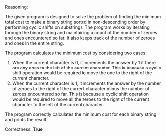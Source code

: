 Reasoning:

The given program is designed to solve the problem of finding the minimum total cost to make a binary string sorted in non-descending order by performing cyclic shifts on substrings. The program works by iterating through the binary string and maintaining a count of the number of zeroes and ones encountered so far. It also keeps track of the number of zeroes and ones in the entire string.

The program calculates the minimum cost by considering two cases:

1.  When the current character is 0, it increments the answer by 1 if there are any ones to the left of the current character. This is because a cyclic shift operation would be required to move the one to the right of the current character.
2.  When the current character is 1, it increments the answer by the number of zeroes to the right of the current character minus the number of zeroes encountered so far. This is because a cyclic shift operation would be required to move all the zeroes to the right of the current character to the left of the current character.

The program correctly calculates the minimum cost for each binary string and prints the result.

Correctness: **True**